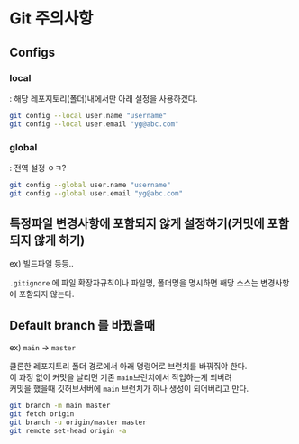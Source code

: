 # Git 주의사항

## Configs
### local
: 해당 레포지토리(폴더)내에서만 아래 설정을 사용하겠다.
```bash
git config --local user.name "username"
git config --local user.email "yg@abc.com"
```

### global
: 전역 설정 ㅇㅋ?
```bash
git config --global user.name "username"
git config --global user.email "yg@abc.com"
```

## 특정파일 변경사항에 포함되지 않게 설정하기(커밋에 포함되지 않게 하기)
ex) 빌드파일 등등..

`.gitignore` 에 파일 확장자규칙이나 파일명, 폴더명을 명시하면 해당 소스는 변경사항에 포함되지 않는다.  


## Default branch 를 바꿨을때
ex) `main` -> `master`  
  
클론한 레포지토리 폴더 경로에서 아래 명령어로 브런치를 바꿔줘야 한다.  
이 과정 없이 커밋을 날리면 기존 `main`브런치에서 작업하는게 되버려  
커밋을 했을때 깃허브서버에 `main` 브런치가 하나 생성이 되어버리고 만다.  
```bash
git branch -m main master
git fetch origin
git branch -u origin/master master
git remote set-head origin -a
```
